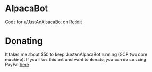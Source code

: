 # AlpacaBot
Code for u/JustAnAlpacaBot on Reddit

# Donating
It takes me about $50 to keep JustAnAlpacaBot running (GCP two core machine).
If you liked this bot and want to donate, you can do so using PayPal [here](https://www.paypal.me/csoham358)
